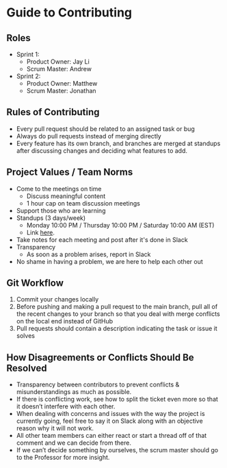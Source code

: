 # Guide to Contributing

## Roles
- Sprint 1:
  - Product Owner: Jay Li
  - Scrum Master: Andrew
- Sprint 2:
  - Product Owner: Matthew
  - Scrum Master: Jonathan

## Rules of Contributing
- Every pull request should be related to an assigned task or bug
- Always do pull requests instead of merging directly
- Every feature has its own branch, and branches are merged at standups after discussing changes and deciding what features to add.

## Project Values / Team Norms
- Come to the meetings on time
    - Discuss meaningful content
    - 1 hour cap on team discussion meetings
- Support those who are learning
- Standups (3 days/week)
  - Monday 10:00 PM / Thursday 10:00 PM / Saturday 10:00 AM (EST)
  - Link [here](https://nyu.zoom.us/j/94685988260).
- Take notes for each meeting and post after it's done in Slack
- Transparency
    - As soon as a problem arises, report in Slack
- No shame in having a problem, we are here to help each other out

## Git Workflow
1. Commit your changes locally
2. Before pushing and making a pull request to the main branch, pull all of the recent changes to your branch so that you deal with merge conflicts on the local end instead of GitHub
3. Pull requests should contain a description indicating the task or issue it solves

## How Disagreements or Conflicts Should Be Resolved
- Transparency between contributors to prevent conflicts & misunderstandings as much as possible.
- If there is conflicting work, see how to split the ticket even more so that it doesn’t interfere with each other.
- When dealing with concerns and issues with the way the project is currently going, feel free to say it on Slack along with an objective reason why it will not work.
- All other team members can either react or start a thread off of that comment and we can decide from there.
- If we can’t decide something by ourselves, the scrum master should go to the Professor for more insight.
